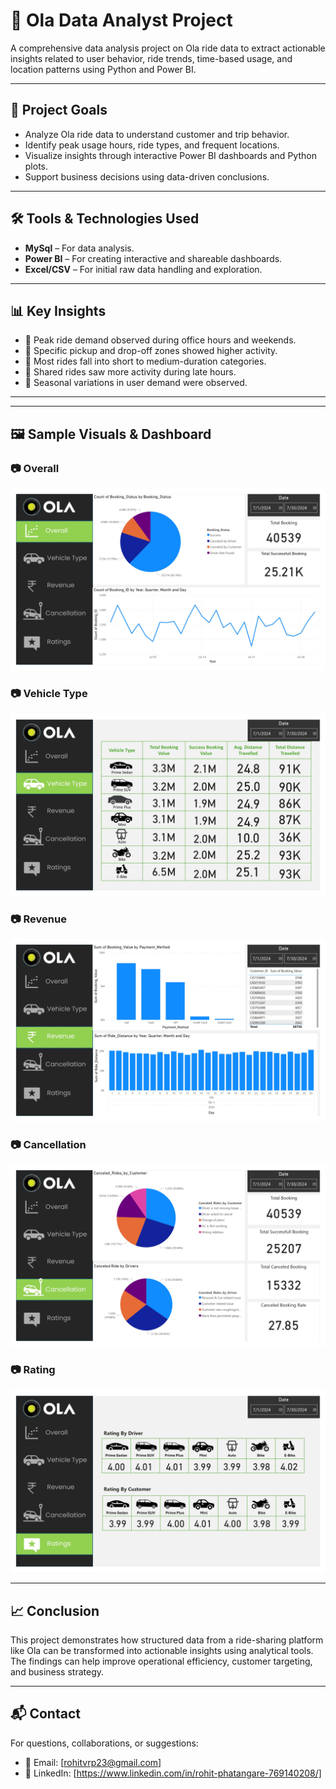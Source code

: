 # 🚕 Ola Data Analyst Project

A comprehensive data analysis project on Ola ride data to extract actionable insights related to user behavior, ride trends, time-based usage, and location patterns using Python and Power BI.

---

## 📌 Project Goals

- Analyze Ola ride data to understand customer and trip behavior.
- Identify peak usage hours, ride types, and frequent locations.
- Visualize insights through interactive Power BI dashboards and Python plots.
- Support business decisions using data-driven conclusions.

---

## 🛠️ Tools & Technologies Used

- **MySql** –  For data analysis.
- **Power BI** – For creating interactive and shareable dashboards.
- **Excel/CSV** – For initial raw data handling and exploration.

---

## 📊 Key Insights

- 🔹 Peak ride demand observed during office hours and weekends.
- 🔹 Specific pickup and drop-off zones showed higher activity.
- 🔹 Most rides fall into short to medium-duration categories.
- 🔹 Shared rides saw more activity during late hours.
- 🔹 Seasonal variations in user demand were observed.

---

---

## 🖼️ Sample Visuals & Dashboard

### 📷 Overall
![Ride Demand Over Time](https://github.com/RohitPhatangare23/Ola_DataAnalyst/blob/master/DashBoard_Images/OLA_Booking_Dashboard_page-0001.jpg)

### 📷 Vehicle Type
![Pickup Locations](https://github.com/RohitPhatangare23/Ola_DataAnalyst/blob/master/DashBoard_Images/OLA_Booking_Dashboard_page-0002.jpg)

### 📷 Revenue
![Ride Duration](https://github.com/RohitPhatangare23/Ola_DataAnalyst/blob/master/DashBoard_Images/OLA_Booking_Dashboard_page-0003.jpg)

### 📷 Cancellation
![Dashboard Overview](https://github.com/RohitPhatangare23/Ola_DataAnalyst/blob/master/DashBoard_Images/OLA_Booking_Dashboard_page-0004.jpg)

### 📷 Rating
![Ride Types](https://github.com/RohitPhatangare23/Ola_DataAnalyst/blob/master/DashBoard_Images/OLA_Booking_Dashboard_page-0005.jpg)

---

## 📈 Conclusion

This project demonstrates how structured data from a ride-sharing platform like Ola can be transformed into actionable insights using analytical tools. The findings can help improve operational efficiency, customer targeting, and business strategy.

---

## 📬 Contact

For questions, collaborations, or suggestions:

- 📧 Email: [rohitvrp23@gmail.com]
- 💼 LinkedIn: [https://www.linkedin.com/in/rohit-phatangare-769140208/]


